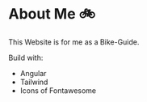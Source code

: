 # About Me 🚲

This Website is for me as a Bike-Guide.

Build with:
* Angular
* Tailwind
* Icons of Fontawesome
